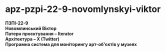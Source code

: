 # apz-pzpi-22-9-novomlynskyi-viktor

**ПЗПІ-22-9**   
**Новомлинський Віктор**  
**Патерн проєктування – Iterator**  
**Архітектура – X (Twitter)**  
**Програмна система для моніторингу арт-об'єктів у музеях**  

